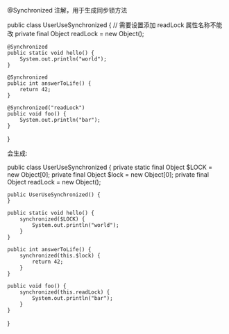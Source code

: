 @Synchronized  注解，用于生成同步锁方法


public class UserUseSynchronized {
	// 需要设置添加  readLock 属性名称不能改
	private final Object readLock = new Object();
	
	@Synchronized
	public static void hello() {
		System.out.println("world");
	}
	
	@Synchronized
	public int answerToLife() {
		return 42;
	}
	
	@Synchronized("readLock")
	public void foo() {
		System.out.println("bar");
	}
}



会生成:

public class UserUseSynchronized {
    private static final Object $LOCK = new Object[0];
    private final Object $lock = new Object[0];
    private final Object readLock = new Object();

    public UserUseSynchronized() {
    }

    public static void hello() {
        synchronized($LOCK) {
            System.out.println("world");
        }
    }

    public int answerToLife() {
        synchronized(this.$lock) {
            return 42;
        }
    }

    public void foo() {
        synchronized(this.readLock) {
            System.out.println("bar");
        }
    }
}

